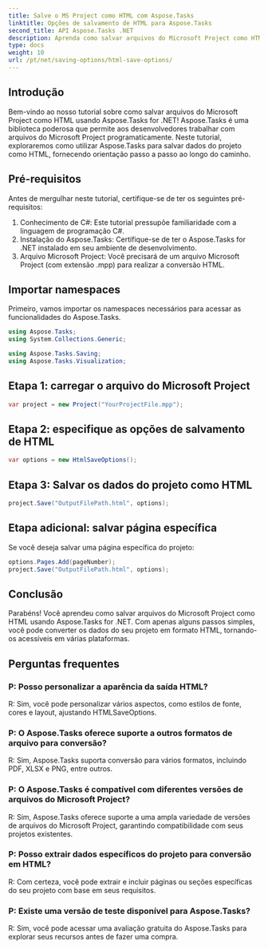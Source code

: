 ```yaml
---
title: Salve o MS Project como HTML com Aspose.Tasks
linktitle: Opções de salvamento de HTML para Aspose.Tasks
second_title: API Aspose.Tasks .NET
description: Aprenda como salvar arquivos do Microsoft Project como HTML usando Aspose.Tasks for .NET. Converta dados do projeto sem esforço com nosso guia passo a passo.
type: docs
weight: 10
url: /pt/net/saving-options/html-save-options/
---
```

## Introdução
Bem-vindo ao nosso tutorial sobre como salvar arquivos do Microsoft Project como HTML usando Aspose.Tasks for .NET! Aspose.Tasks é uma biblioteca poderosa que permite aos desenvolvedores trabalhar com arquivos do Microsoft Project programaticamente. Neste tutorial, exploraremos como utilizar Aspose.Tasks para salvar dados do projeto como HTML, fornecendo orientação passo a passo ao longo do caminho.
## Pré-requisitos
Antes de mergulhar neste tutorial, certifique-se de ter os seguintes pré-requisitos:
1. Conhecimento de C#: Este tutorial pressupõe familiaridade com a linguagem de programação C#.
2. Instalação do Aspose.Tasks: Certifique-se de ter o Aspose.Tasks for .NET instalado em seu ambiente de desenvolvimento.
3. Arquivo Microsoft Project: Você precisará de um arquivo Microsoft Project (com extensão .mpp) para realizar a conversão HTML.

## Importar namespaces
Primeiro, vamos importar os namespaces necessários para acessar as funcionalidades do Aspose.Tasks.
```csharp
using Aspose.Tasks;
using System.Collections.Generic;

using Aspose.Tasks.Saving;
using Aspose.Tasks.Visualization;
```

## Etapa 1: carregar o arquivo do Microsoft Project
```csharp
var project = new Project("YourProjectFile.mpp");
```
## Etapa 2: especifique as opções de salvamento de HTML
```csharp
var options = new HtmlSaveOptions();
```
## Etapa 3: Salvar os dados do projeto como HTML
```csharp
project.Save("OutputFilePath.html", options);
```
## Etapa adicional: salvar página específica
Se você deseja salvar uma página específica do projeto:
```csharp
options.Pages.Add(pageNumber);
project.Save("OutputFilePath.html", options);
```

## Conclusão
Parabéns! Você aprendeu como salvar arquivos do Microsoft Project como HTML usando Aspose.Tasks for .NET. Com apenas alguns passos simples, você pode converter os dados do seu projeto em formato HTML, tornando-os acessíveis em várias plataformas.
## Perguntas frequentes
### P: Posso personalizar a aparência da saída HTML?
R: Sim, você pode personalizar vários aspectos, como estilos de fonte, cores e layout, ajustando HTMLSaveOptions.
### P: O Aspose.Tasks oferece suporte a outros formatos de arquivo para conversão?
R: Sim, Aspose.Tasks suporta conversão para vários formatos, incluindo PDF, XLSX e PNG, entre outros.
### P: O Aspose.Tasks é compatível com diferentes versões de arquivos do Microsoft Project?
R: Sim, Aspose.Tasks oferece suporte a uma ampla variedade de versões de arquivos do Microsoft Project, garantindo compatibilidade com seus projetos existentes.
### P: Posso extrair dados específicos do projeto para conversão em HTML?
R: Com certeza, você pode extrair e incluir páginas ou seções específicas do seu projeto com base em seus requisitos.
### P: Existe uma versão de teste disponível para Aspose.Tasks?
R: Sim, você pode acessar uma avaliação gratuita do Aspose.Tasks para explorar seus recursos antes de fazer uma compra.
